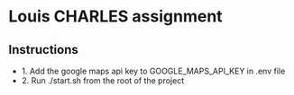 <h1>Louis CHARLES assignment</h1>

<h2>Instructions</h2>

<ul>
    <li>1. Add the google maps api key to GOOGLE_MAPS_API_KEY in .env file</li>
    <li>2. Run ./start.sh from the root of the project</li>
</ul>